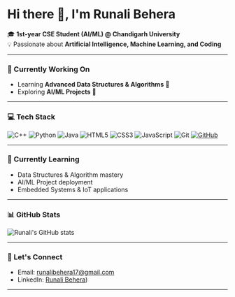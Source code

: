 # Hi there 👋, I'm **Runali Behera**

🎓 **1st-year CSE Student (AI/ML) @ Chandigarh University**  
💡 Passionate about **Artificial Intelligence, Machine Learning, and Coding**  

---

### 🔭 Currently Working On
- Learning **Advanced Data Structures & Algorithms** 🌳  
- Exploring **AI/ML Projects** 🤖  


---

### 💻 Tech Stack
![C++](https://img.shields.io/badge/C++-00599C?style=flat&logo=c%2B%2B&logoColor=white)
![Python](https://img.shields.io/badge/Python-3776AB?style=flat&logo=python&logoColor=white)
![Java](https://img.shields.io/badge/Java-007396?style=flat&logo=java&logoColor=white)
![HTML5](https://img.shields.io/badge/HTML5-E34F26?style=flat&logo=html5&logoColor=white)
![CSS3](https://img.shields.io/badge/CSS3-1572B6?style=flat&logo=css3&logoColor=white)
![JavaScript](https://img.shields.io/badge/JavaScript-F7DF1E?style=flat&logo=javascript&logoColor=black)
![Git](https://img.shields.io/badge/Git-F05032?style=flat&logo=git&logoColor=white)
[![GitHub](https://img.shields.io/badge/GitHub-181717?style=flat&logo=github&logoColor=white)](https://github.com/Runali07)



---

### 🌱 Currently Learning
- Data Structures & Algorithm mastery  
- AI/ML Project deployment  
- Embedded Systems & IoT applications  

---

### 📊 GitHub Stats
![Runali's GitHub stats](https://github-readme-stats.vercel.app/api?username=Runali07_icons=true&theme=radical)

---

### 🤝 Let's Connect
- Email: runalibehera17@gmail.com
- LinkedIn: [Runali Behera](https://www.linkedin.com/in/runali-behera-7b9a68323/))

---

